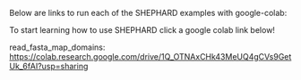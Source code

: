 Below are links to run each of the SHEPHARD examples with google-colab: 

To start learning how to use SHEPHARD click a google colab link below! 

read_fasta_map_domains: https://colab.research.google.com/drive/1Q_OTNAxCHk43MeUQ4gCVs9GetUk_6fAI?usp=sharing
